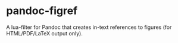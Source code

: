 # pandoc-figref
A lua-filter for Pandoc that creates in-text references to figures (for HTML/PDF/LaTeX output only).
